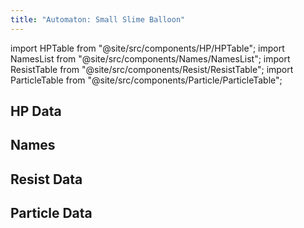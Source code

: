 ```yaml
---
title: "Automaton: Small Slime Balloon"
---
```


import HPTable from "@site/src/components/HP/HPTable";
import NamesList from "@site/src/components/Names/NamesList";
import ResistTable from "@site/src/components/Resist/ResistTable";
import ParticleTable from "@site/src/components/Particle/ParticleTable";

## HP Data

<HPTable item_key="automatonsmallslimeballoon" data_src="enemy" />

## Names

<NamesList item_key="automatonsmallslimeballoon" data_src="enemy" />

## Resist Data

<ResistTable item_key="automatonsmallslimeballoon" data_src="enemy" />

## Particle Data

<ParticleTable item_key="automatonsmallslimeballoon" data_src="enemy" />